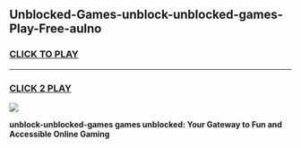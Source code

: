 
## Unblocked-Games-unblock-unblocked-games-Play-Free-aulno
<h3>
<a href="https://premium76.site?title=unblock-unblocked-games&ref=21A">CLICK TO PLAY</a></h3>
<hr>

<h3>
<a href="https://premium76.site?title=unblock-unblocked-games&ref=21A">CLICK 2 PLAY</a>
  
</h3>

<a href="https://premium76.site?title=unblock-unblocked-games&ref=21A"><img src="https://clearcache.store/games.png"></a>


**unblock-unblocked-games games unblocked: Your Gateway to Fun and Accessible Online Gaming**
